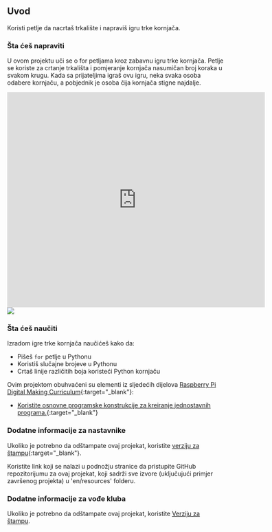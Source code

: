 ## Uvod

Koristi petlje da nacrtaš trkalište i napraviš igru trke kornjača.

### Šta ćeš napraviti

U ovom projektu uči se o for petljama kroz zabavnu igru trke kornjača. Petlje se koriste za crtanje trkališta i pomjeranje kornjača nasumičan broj koraka u svakom krugu. Kada sa prijateljima igraš ovu igru, neka svaka osoba odabere kornjaču, a pobjednik je osoba čija kornjača stigne najdalje.

<div class="trinket">
  <iframe src="https://trinket.io/embed/python/4cd2855618?outputOnly=true&start=result" width="600" height="500" frameborder="0" marginwidth="0" marginheight="0" allowfullscreen>
  </iframe>
  <img src="images/race-finished.png">
</div>

### Šta ćeš naučiti

Izradom igre trke kornjača naučićeš kako da:

+ Pišeš `for` petlje u Pythonu
+ Koristiš slučajne brojeve u Pythonu
+ Crtaš linije različitih boja koristeći Python kornjaču

Ovim projektom obuhvaćeni su elementi iz sljedećih dijelova [Raspberry Pi Digital Making Curriculum](https://rpf.io/curriculum){:target="_blank"}:

+ [Koristite osnovne programske konstrukcije za kreiranje jednostavnih programa.](https://www.raspberrypi.org/curriculum/programming/creator/){:target="_blank"}

### Dodatne informacije za nastavnike

Ukoliko je potrebno da odštampate ovaj projekat, koristite [verziju za štampu](https://projects.raspberrypi.org/me-ME/projects/turtle-race/print){:target="_blank"}.

Koristite link koji se nalazi u podnožju stranice da pristupite GitHub repozitorijumu za ovaj projekat, koji sadrži sve izvore (uključujući primjer završenog projekta) u 'en/resources' folderu.

### Dodatne informacije za vođe kluba

Ukoliko je potrebno da odštampate ovaj projekat, koristite [Verziju za štampu](https://projects.raspberrypi.org/me-ME/projects/turtle-race/print).